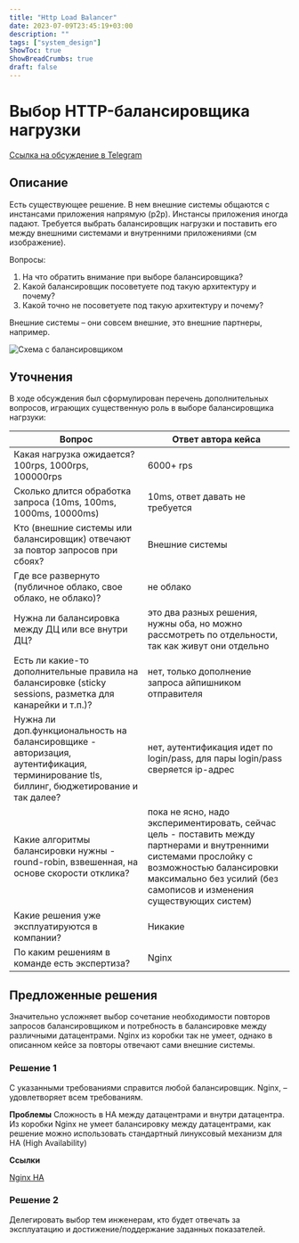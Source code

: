 ```yaml
---
title: "Http Load Balancer"
date: 2023-07-09T23:45:19+03:00
description: ""
tags: ["system_design"]
ShowToc: true
ShowBreadCrumbs: true
draft: false
---
```


# Выбор HTTP-балансировщика нагрузки

[Ссылка на обсуждение в Telegram](https://t.me/archicases/1564/1565)

## Описание

Есть существующее решение. В нем внешние системы общаются с инстансами приложения напрямую (p2p). Инстансы приложения иногда падают. Требуется выбрать балансировщик нагрузки и поставить его между внешними системами и внутренними приложениями (см изображение).

Вопросы:

1. На что обратить внимание при выборе балансировщика?
2. Какой балансировщик посоветуете под такую архитектуру и почему?
3. Какой точно не посоветуете под такую архитектуру и почему?

Внешние системы – они совсем внешние, это внешние партнеры, например.

![Схема с балансировщиком](/img/case_http_load_balancer.jpg)

## Уточнения

В ходе обсуждения был сформулирован перечень дополнительных вопросов, играющих существенную роль в выборе балансировщика нагрзуки:

|Вопрос                          |Ответ автора кейса          |
|--------------------------------|-----------------------------|
|Какая нагрузка ожидается? 100rps, 1000rps, 100000rps             |6000+ rps           |
|Сколько длится обработка запроса (10ms, 100ms, 1000ms, 10000ms)|10ms, ответ давать не требуется |
|Кто (внешние системы или балансировщик) отвечают за повтор запросов при сбоях?|Внешние системы|
|Где все развернуто (публичное облако, свое облако, не облако)?|не облако|
|Нужна ли балансировка между ДЦ или все внутри ДЦ?|это два разных решения, нужны оба, но можно рассмотреть по отдельности, так как живут они отдельно|
|Есть ли какие-то дополнительные правила на балансировке (sticky sessions, разметка для канарейки и т.п.)?|нет, только дополнение запроса айпишником отправителя|
|Нужна ли доп.функциональность на балансировщике - авторизация, аутентификация, терминирование tls, биллинг, бюджетирование и так далее?|нет, аутентификация идет по login/pass, для пары login/pass сверяется ip-адрес|
|Какие алгоритмы балансировки нужны - round-robin, взвешенная, на основе скорости отклика?|пока не ясно, надо экспериментировать, сейчас цель - поставить между партнерами и внутренними системами прослойку с возможностью балансировки максимально без усилий (без самописов и изменения существующих систем)|
|Какие решения уже эксплуатируются в компании?| Никакие |
|По каким решениям в команде есть экспертиза?| Nginx |

## Предложенные решения

Значительно усложняет выбор сочетание необходимости повторов запросов балансировщиком и потребность в балансировке между различными датацентрами. Nginx из коробки так не умеет, однако в описанном кейсе за повторы отвечают сами внешние системы.

### Решение 1

С указанными требованиями справится любой балансировщик.
Nginx, – удовлетворяет всем требованиям.

**Проблемы**
Сложность в HA между датацентрами и  внутри датацентра.
Из коробки Nginx не умеет балансировку между датацентрами, как решение можно использовать стандартный линуксовый механизм для HA (High Availability)

**Ссылки**

[Nginx HA](https://www.nginx.com/products/nginx/high-availability/)

### Решение 2

Делегировать выбор тем инженерам, кто будет отвечать за эксплуатацию и достижение/поддержание заданных показателей.
